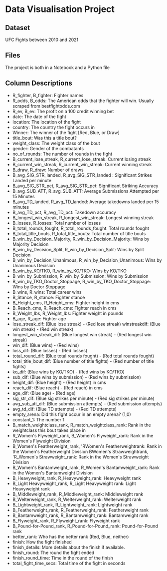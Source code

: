 # Data Visualisation Project

## Dataset

UFC Fights between 2010 and 2021

## Files

The project is both in a Notebook and a Python file

## Column Descriptions

- R_fighter, B_fighter: Fighter names
- R_odds, B_odds: The American odds that the fighter will win. Usually scraped from bestfightodds.com
- R_ev, B_ev: The profit on a 100 credit winning bet
- date: The date of the fight
- location: The location of the fight
- country: The country the fight occurs in
- Winner: The winner of the fight [Red, Blue, or Draw]
- title_bout: Was this a title bout?
- weight_class: The weight class of the bout
- gender: Gender of the combatants
- no_of_rounds: The number of rounds in the fight
- B_current_lose_streak, R_current_lose_streak: Current losing streak
- B_current_win_streak, R_current_win_streak: Current winning streak
- B_draw, R_draw: Number of draws
- B_avg_SIG_STR_landed, R_avg_SIG_STR_landed : Significant Strikes Landed per minute
- B_avg_SIG_STR_pct, R_avg_SIG_STR_pct: Significant Striking Accuracy
- B_avg_SUB_ATT, R_avg_SUB_ATT: Average Submissions Attempted per 15 Minutes
- B_avg_TD_landed, R_avg_TD_landed: Average takedowns landed per 15 minutes
- B_avg_TD_pct, R_avg_TD_pct: Takedown accuracy
- B_longest_win_streak, R_longest_win_streak: Longest winning streak
- B_losses, R_losses: Total number of losses
- B_total_rounds_fought, R_total_rounds_fought: Total rounds fought
- B_total_title_bouts, R_total_title_bouts: Total number of title bouts
- B_win_by_Decision_Majority, R_win_by_Decision_Majority: Wins by Majority Decision
- B_win_by_Decision_Split, R_win_by_Decision_Split: Wins by Split Decision
- B_win_by_Decision_Unanimous, R_win_by_Decision_Unanimous: Wins by Unanimous Decision
- B_win_by_KO/TKO, R_win_by_KO/TKO: Wins by KO/TKO
- B_win_by_Submission, R_win_by_Submission: Wins by Submission
- B_win_by_TKO_Doctor_Stoppage, R_win_by_TKO_Doctor_Stoppage: Wins by Doctor Stoppage
- B_wins, R_wins: Total career wins
- B_Stance, R_stance: Fighter stance
- B_Height_cms, R_Height_cms: Fighter height in cms
- B_Reach_cms, R_Reach_cms: Fighter reach in cms
- B_Weight_lbs, R_Weight_lbs: Fighter weight in pounds
- B_age, R_age: Fighter age
- lose_streak_dif: (Blue lose streak) - (Red lose streak) winstreakdif: (Blue win streak) - (Red win streak)
- longest_win_streak_dif: (Blue longest win streak) - (Red longest win streak)
- win_dif: (Blue wins) - (Red wins)
- loss_dif: (Blue losses) - (Red losses)
- total_round_dif: (Blue total rounds fought) - (Red total rounds fought)
- total_title_bout_dif: (Blue number of title fights) - (Red number of title fights)
- ko_dif: (Blue wins by KO/TKO) - (Red wins by KO/TKO)
- sub_dif: (Blue wins by submission) - (Red wins by submission)
- height_dif: (Blue height) - (Red height) in cms
- reach_dif: (Blue reach) - (Red reach) in cms
- age_dif: (Blue age) - (Red age)
- sig_str_dif: (Blue sig strikes per minute) - (Red sig strikes per minute)
- avg_sub_att_dif: (Blue submission attempts) - (Red submission attempts)
- avg_td_dif: (Blue TD attempts) - (Red TD attempts)
- empty_arena: Did this fight occur in an empty arena? (1,0)
- constant_1: The number 1
- B_match_weightclass_rank, R_match_weightclass_rank: Rank in the weightclass this bout takes place in
- R_Women's Flyweight_rank, B_Women's Flyweight_rank: Rank in the Women's Flyweight Division
- B_Women's Featherweight_rank, 'RWomen's Featherweightrank: Rank in the Women's Featherweight Division BWomen's Strawweightrank, 'R_Women's Strawweight_rank: Rank in the Women's Strawweight Division
- B_Women's Bantamweight_rank, R_Women's Bantamweight_rank: Rank in the Women's Bantamweight Division
- B_Heavyweight_rank, R_Heavyweight_rank: Heavyweight rank
- B_Light Heavyweight_rank, R_Light Heavyweight rank: Light Heavyweight rank
- B_Middleweight_rank, R_Middleweight_rank: Middleweight rank
- B_Welterweight_rank, R_Welterweight_rank: Welterweight rank
- B_Lightweight_rank, R_Lightweight_rank: Lightweight rank
- B_Featherweight_rank, R_Featherweight_rank: Featherweight rank
- B_Bantamweight_rank, R_Bantamweight_rank: Bantamweight rank
- B_Flyweight_rank, R_Flyweight_rank: Flyweight rank
- B_Pound-for-Pound_rank, R_Pound-for-Pound_rank: Pound-for-Pound rank
- better_rank: Who has the better rank (Red, Blue, neither)
- finish: How the fight finished
- finish_details: More details about the finish if available.
- finish_round: The round the fight ended
- finish_round_time: Time in the round of the finish
- total_fight_time_secs: Total time of the fight in seconds

